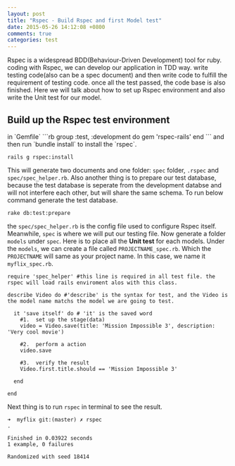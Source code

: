 ```yaml
---
layout: post
title: "Rspec - Build Rspec and first Model test"
date: 2015-05-26 14:12:08 +0800
comments: true
categories: test
---
```

Rspec is a widespread BDD(Behaviour-Driven Development) tool for ruby. coding with Rspec, we can develop our application in TDD way. write testing code(also can be a spec document) and then write code to fulfill the requirement of testing code. once all the test passed, the code base is also finished. Here we will talk about how to set up Rspec environment and also write the Unit test for our model. 
<!-- more -->
<h2>Build up the Rspec test environment</h2>
in `Gemfile`
```rb
group :test, :development do 
  gem 'rspec-rails'
end
```
and then run `bundle install` to install the `rspec`.

```
rails g rspec:install
```

This will generate two documents and one folder: `spec` folder, `.rspec` and `spec/spec_helper.rb`.
Also another thing is to prepare our test database, because the test database is seperate from the development databse and will not interfere each other, but will share the same schema. To run below command generate the test database.

```
rake db:test:prepare
```

the `spec/spec_helper.rb` is the config file used to configure Rspec itself. Meanwhile, `spec` is where we will put our testing file. Now generate a folder `models` under `spec`. Here is to place all the <strong>Unit test</strong> for each models. Under the `models`, we can create a file called `PROJECTNAME_spec.rb`. Which the `PROJECTNAME` will same as your project name. In this case, we name it `myflix_spec.rb`.

```
require 'spec_helper' #this line is required in all test file. the rspec will load rails enviroment alos with this class.

describe Video do #'describe' is the syntax for test, and the Video is the model name matchs the model we are going to test.

  it 'save itself' do # 'it' is the saved word
    #1.  set up the stage(data)
    video = Video.save(title: 'Mission Impossible 3', description: 'Very cool movie')

    #2.  perform a action
    video.save

    #3.  verify the result
    Video.first.title.should == 'Mission Impossible 3'

  end

end

```
Next thing is to run `rspec` in terminal to see the result.

```
➜  myflix git:(master) ✗ rspec
.

Finished in 0.03922 seconds
1 example, 0 failures

Randomized with seed 18414
```




